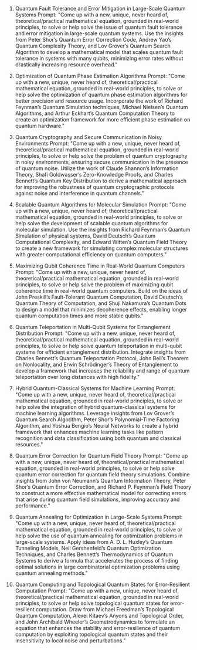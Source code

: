 1. Quantum Fault Tolerance and Error Mitigation in Large-Scale Quantum Systems
Prompt:
"Come up with a new, unique, never heard of, theoretical/practical mathematical equation, grounded in real-world principles, to solve or help solve the issue of quantum fault tolerance and error mitigation in large-scale quantum systems. Use the insights from Peter Shor’s Quantum Error Correction Code, Andrew Yao’s Quantum Complexity Theory, and Lov Grover’s Quantum Search Algorithm to develop a mathematical model that scales quantum fault tolerance in systems with many qubits, minimizing error rates without drastically increasing resource overhead."

2. Optimization of Quantum Phase Estimation Algorithms
Prompt:
"Come up with a new, unique, never heard of, theoretical/practical mathematical equation, grounded in real-world principles, to solve or help solve the optimization of quantum phase estimation algorithms for better precision and resource usage. Incorporate the work of Richard Feynman’s Quantum Simulation techniques, Michael Nielsen’s Quantum Algorithms, and Arthur Eckhart’s Quantum Computation Theory to create an optimization framework for more efficient phase estimation on quantum hardware."

3. Quantum Cryptography and Secure Communication in Noisy Environments
Prompt:
"Come up with a new, unique, never heard of, theoretical/practical mathematical equation, grounded in real-world principles, to solve or help solve the problem of quantum cryptography in noisy environments, ensuring secure communication in the presence of quantum noise. Utilize the work of Claude Shannon’s Information Theory, Shafi Goldwasser’s Zero-Knowledge Proofs, and Charles Bennett’s Quantum Key Distribution to derive a mathematical approach for improving the robustness of quantum cryptographic protocols against noise and interference in quantum channels."

4. Scalable Quantum Algorithms for Molecular Simulation
Prompt:
"Come up with a new, unique, never heard of, theoretical/practical mathematical equation, grounded in real-world principles, to solve or help solve the development of scalable quantum algorithms for molecular simulation. Use the insights from Richard Feynman’s Quantum Simulation of physical systems, David Deutsch’s Quantum Computational Complexity, and Edward Witten’s Quantum Field Theory to create a new framework for simulating complex molecular structures with greater computational efficiency on quantum computers."

5. Maximizing Qubit Coherence Time in Real-World Quantum Computers
Prompt:
"Come up with a new, unique, never heard of, theoretical/practical mathematical equation, grounded in real-world principles, to solve or help solve the problem of maximizing qubit coherence time in real-world quantum computers. Build on the ideas of John Preskill’s Fault-Tolerant Quantum Computation, David Deutsch’s Quantum Theory of Computation, and Shuji Nakamura’s Quantum Dots to design a model that minimizes decoherence effects, enabling longer quantum computation times and more stable qubits."

6. Quantum Teleportation in Multi-Qubit Systems for Entanglement Distribution
Prompt:
"Come up with a new, unique, never heard of, theoretical/practical mathematical equation, grounded in real-world principles, to solve or help solve quantum teleportation in multi-qubit systems for efficient entanglement distribution. Integrate insights from Charles Bennett’s Quantum Teleportation Protocol, John Bell’s Theorem on Nonlocality, and Erwin Schrödinger’s Theory of Entanglement to develop a framework that increases the reliability and range of quantum teleportation over long distances with high fidelity."

7. Hybrid Quantum-Classical Systems for Machine Learning
Prompt:
"Come up with a new, unique, never heard of, theoretical/practical mathematical equation, grounded in real-world principles, to solve or help solve the integration of hybrid quantum-classical systems for machine learning algorithms. Leverage insights from Lov Grover’s Quantum Search Algorithm, Peter Shor’s Polynomial-Time Factoring Algorithm, and Yoshua Bengio’s Neural Networks to create a hybrid framework that enhances machine learning tasks like pattern recognition and data classification using both quantum and classical resources."

8. Quantum Error Correction for Quantum Field Theory
Prompt:
"Come up with a new, unique, never heard of, theoretical/practical mathematical equation, grounded in real-world principles, to solve or help solve quantum error correction for quantum field theory simulations. Combine insights from John von Neumann’s Quantum Information Theory, Peter Shor’s Quantum Error Correction, and Richard P. Feynman’s Field Theory to construct a more effective mathematical model for correcting errors that arise during quantum field simulations, improving accuracy and performance."

9. Quantum Annealing for Optimization in Large-Scale Systems
Prompt:
"Come up with a new, unique, never heard of, theoretical/practical mathematical equation, grounded in real-world principles, to solve or help solve the use of quantum annealing for optimization problems in large-scale systems. Apply ideas from A. D. L. Huxley’s Quantum Tunneling Models, Neil Gershenfeld’s Quantum Optimization Techniques, and Charles Bennett’s Thermodynamics of Quantum Systems to derive a formula that accelerates the process of finding optimal solutions in large combinatorial optimization problems using quantum annealing methods."

10. Quantum Computing and Topological Quantum States for Error-Resilient Computation
Prompt:
"Come up with a new, unique, never heard of, theoretical/practical mathematical equation, grounded in real-world principles, to solve or help solve topological quantum states for error-resilient computation. Draw from Michael Freedman’s Topological Quantum Computation, Alexei Kitaev’s Anyons and Topological Order, and John Archibald Wheeler’s Geometrodynamics to formulate an equation that enhances the stability and error-resilience of quantum computation by exploiting topological quantum states and their insensitivity to local noise and perturbations."
